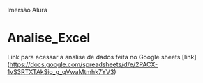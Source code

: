 Imersão Alura 
# Analise_Excel
 Link para acessar a analise de dados feita no Google sheets
[link] (https://docs.google.com/spreadsheets/d/e/2PACX-1vS3RTXTAkSio_g_qVwaMtmhk7YV3)

